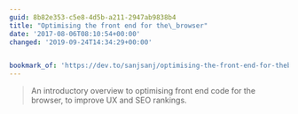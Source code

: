 ```yaml
---
guid: 8b82e353-c5e8-4d5b-a211-2947ab9838b4
title: "Optimising the front end for the\_browser"
date: '2017-08-06T08:10:54+00:00'
changed: '2019-09-24T14:34:29+00:00'


bookmark_of: 'https://dev.to/sanjsanj/optimising-the-front-end-for-thebrowser'
---
```



<blockquote>An introductory overview to optimising front end code for the browser, to improve UX and SEO rankings.</blockquote>
